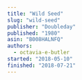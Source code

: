 ```yaml
---
title: "Wild Seed"
slug: "wild-seed"
publisher: "Doubleday"
published: "1980"
asin: "B008HALNFQ"
authors:
  - octavia-e-butler
started: "2018-05-10"
finished: "2018-07-21"
---
```

